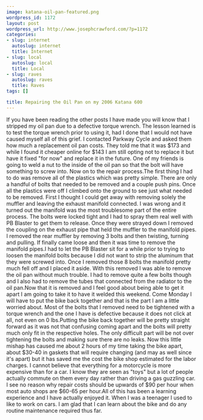 ```yaml
--- 
image: katana-oil-pan-featured.png
wordpress_id: 1172
layout: post
wordpress_url: http://www.josephcrawford.com/?p=1172
categories: 
- slug: internet
  autoslug: internet
  title: Internet
- slug: local
  autoslug: local
  title: Local
- slug: raves
  autoslug: raves
  title: Raves
tags: []

title: Repairing the Oil Pan on my 2006 Katana 600
---
```

If you have been reading the other posts I have made you will know that I stripped my oil pan due to a defective torque wrench.  The lesson learned is to test the torque wrench prior to using it, had I done that I would not have caused myself all of this grief.  I contacted Parkway Cycle and asked them how much a replacement oil pan costs.  They told me that it was $173 and while I found it cheaper online for $143 I am still opting not to replace it but have it fixed "for now" and replace it in the future.  One of my friends is going to weld a nut to the inside of the oil pan so that the bolt will have something to screw into.  Now on to the repair process.The first thing I had to do was remove all of the plastics which was pretty simple.  There are only a handful of bolts that needed to be removed and a couple push pins.  Once all the plastics were off I climbed onto the ground to see just what needed to be removed.  First I thought I could get away with removing solely the muffler and leaving the exhaust manifold connected.  I was wrong and it turned out the manifold was the most troublesome part of the entire process.  The bolts were locked tight and I had to spray them real well with PB Blaster to get them to release.  Once they were strayed down I removed the coupling on the exhaust pipe that held the muffler to the manifold pipes.  I removed the rear muffler by removing 3 bolts and then twisting, turning and pulling.  If finally came loose and then it was time to remove the manifold pipes.I had to let the PB Blaster sit for a while prior to trying to loosen the manifold bolts because I did not want to strip the aluminum that they were screwed into.  Once I removed those 8 bolts the manifold pretty much fell off and I placed it aside.  With this removed I was able to remove the oil pan without much trouble.  I had to remove quite a few bolts though and I also had to remove the tubes that connected from the radiator to the oil pan.Now that it is removed and I feel good about being able to get it apart I am going to take it to have it welded this weekend.  Come Monday I will have to put the bike back together and that is the part I am a little worried about.  Most of the bolts that I removed need to be tightened with a torque wrench and the one I have is defective because it does not click at all, not even on 0 lbs.Putting the bike back together will be pretty straight forward as it was not that confusing coming apart and the bolts will pretty much only fit in the respective holes.  The only difficult part will be not over tightening the bolts and making sure there are no leaks.  Now this little mishap has caused me about 2 hours of my time taking the bike apart, about $30-40 in gaskets that will require changing (and may as well since it's apart) but it has saved me the cost the bike shop estimated for the labor charges.  I cannot believe that everything for a motorcycle is more expensive than for a car.  I know they are seen as "toys" but a lot of people actually commute on them every day rather than driving a gas guzzling car.  I see no reason why repair costs should be upwards of $90 per hour when most auto shops are $60-65 per hour.All of this has been a learning experience and I have actually enjoyed it.  When I was a teenager I used to like to work on cars.  I am glad that I can learn about the bike and do any routine maintenance required thus far.
